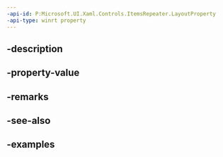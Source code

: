 ```yaml
---
-api-id: P:Microsoft.UI.Xaml.Controls.ItemsRepeater.LayoutProperty
-api-type: winrt property
---
```


## -description

## -property-value

## -remarks

## -see-also

## -examples

